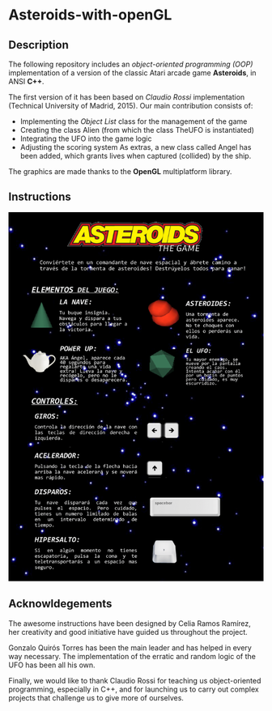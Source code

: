 # Asteroids-with-openGL

## Description

The following repository includes an *object-oriented programming (OOP)* implementation of a version of the classic Atari arcade game **Asteroids**, in ANSI **C++**. 

The first version of it has been based on *Claudio Rossi* implementation (Technical University of Madrid, 2015). Our main contribution consists of: 
* Implementing the *Object List* class for the management of the game
* Creating the class Alien (from which the class TheUFO is instantiated)
* Integrating the UFO into the game logic
* Adjusting the scoring system
As extras, a new class called Angel has been added, which grants lives when captured (collided) by the ship. 

The graphics are made thanks to the **OpenGL** multiplatform library.

## Instructions 

![plot](./docs/INSTRUCTIONS.png)

## Acknowldegements
The awesome instructions have been designed by Celia Ramos Ramírez, her creativity and good initiative have guided us throughout the project.

Gonzalo Quirós Torres has been the main leader and has helped in every way necessary. The implementation of the erratic and random logic of the UFO has been all his own.

Finally, we would like to thank Claudio Rossi for teaching us object-oriented programming, especially in C++, and for launching us to carry out complex projects that challenge us to give more of ourselves.
